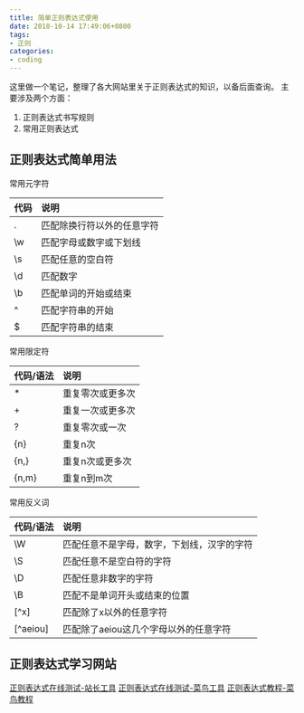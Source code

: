 ```yaml
---
title: 简单正则表达式使用
date: 2018-10-14 17:49:06+0800
tags:
- 正则
categories:
- coding
---
```


这里做一个笔记，整理了各大网站里关于正则表达式的知识，以备后面查询。
主要涉及两个方面：

1. 正则表达式书写规则
2. 常用正则表达式
<!--more-->

## 正则表达式简单用法

常用元字符

 |  代码  |  说明
 | :- | :-
 | . | 匹配除换行符以外的任意字符
 | \\w | 匹配字母或数字或下划线
 | \\s | 匹配任意的空白符
 | \\d | 匹配数字
 | \\b | 匹配单词的开始或结束
 | ^ | 匹配字符串的开始
 | $ | 匹配字符串的结束

常用限定符

 | 代码/语法 | 说明
 | :- | :-
 | * | 重复零次或更多次
 | + | 重复一次或更多次
 | ? | 重复零次或一次
 | {n} | 重复n次
 | {n,} | 重复n次或更多次
 | {n,m} | 重复n到m次

常用反义词

 | 代码/语法 | 说明
 | :- | :-
 | \\W | 匹配任意不是字母，数字，下划线，汉字的字符
 | \\S | 匹配任意不是空白符的字符
 | \\D | 匹配任意非数字的字符
 | \\B | 匹配不是单词开头或结束的位置
 | \[^x\] | 匹配除了x以外的任意字符
 | \[^aeiou\] | 匹配除了aeiou这几个字母以外的任意字符

<!-- 
## 常用正则表达式

<div>
		<h2>一、校验数字的表达式</h2>
<ul>
<li>数字：<strong>^[0-9]*$</strong></li>
<li> n位的数字：<strong>^\d{n}$</strong></li>
<li> 至少n位的数字<strong>：^\d{n,}$</strong></li>
<li> m-n位的数字：<strong>^\d{m,n}$</strong></li>
<li> 零和非零开头的数字：<strong>^(0 | [1-9][0-9]*)$</strong></li>
<li> 非零开头的最多带两位小数的数字：<strong>^([1-9][0-9]*)+(\.[0-9]{1,2})?$</strong></li>
<li> 带1-2位小数的正数或负数：<strong>^(\-)?\d+(\.\d{1,2})$</strong></li>
<li> 正数、负数、和小数：<strong>^(\- | \+)?\d+(\.\d+)?$</strong></li>
<li> 有两位小数的正实数：<strong>^[0-9]+(\.[0-9]{2})?$</strong></li>
<li> 有1~3位小数的正实数：<strong>^[0-9]+(\.[0-9]{1,3})?$</strong></li>
<li> 非零的正整数：<strong>^[1-9]\d*$ 或 ^([1-9][0-9]*){1,3}$ 或 ^\+?[1-9][0-9]*$</strong></li>
<li> 非零的负整数：<strong>^\-[1-9][]0-9"*$ 或 ^-[1-9]\d*$</strong></li>
<li> 非负整数：<strong>^\d+$ 或 ^[1-9]\d* | 0$</strong></li>
<li> 非正整数：<strong>^-[1-9]\d* | 0$ 或 ^((-\d+) | (0+))$</strong></li>
<li> 非负浮点数：<strong>^\d+(\.\d+)?$ 或 ^[1-9]\d*\.\d* | 0\.\d*[1-9]\d* | 0?\.0+ | 0$</strong></li>
<li> 非正浮点数：<strong>^((-\d+(\.\d+)?) | (0+(\.0+)?))$ 或 ^(-([1-9]\d*\.\d* | 0\.\d*[1-9]\d*)) | 0?\.0+ | 0$</strong></li>
<li> 正浮点数：<strong>^[1-9]\d*\.\d* | 0\.\d*[1-9]\d*$ 或 ^(([0-9]+\.[0-9]*[1-9][0-9]*) | ([0-9]*[1-9][0-9]*\.[0-9]+) | ([0-9]*[1-9][0-9]*))$</strong></li>
<li> 负浮点数：<strong>^-([1-9]\d*\.\d* | 0\.\d*[1-9]\d*)$ 或 ^(-(([0-9]+\.[0-9]*[1-9][0-9]*) | ([0-9]*[1-9][0-9]*\.[0-9]+) | ([0-9]*[1-9][0-9]*)))$</strong></li>
<li> 浮点数：<strong>^(-?\d+)(\.\d+)?$ 或 ^-?([1-9]\d*\.\d* | 0\.\d*[1-9]\d* | 0?\.0+ | 0)$</strong></li></ul>

<hr>
<h2>二、校验字符的表达式</h2>
<ul>
<li>汉字：<strong>^[\u4e00-\u9fa5]{0,}$</strong></li>
<li>英文和数字：<strong>^[A-Za-z0-9]+$ 或 ^[A-Za-z0-9]{4,40}$</strong></li>
<li>长度为3-20的所有字符：<strong>^.{3,20}$</strong></li>
<li>由26个英文字母组成的字符串：<strong>^[A-Za-z]+$</strong></li>
<li>由26个大写英文字母组成的字符串：<strong>^[A-Z]+$</strong></li>
<li>由26个小写英文字母组成的字符串：<strong>^[a-z]+$</strong></li>
<li>由数字和26个英文字母组成的字符串：<strong>^[A-Za-z0-9]+$</strong></li>
<li>由数字、26个英文字母或者下划线组成的字符串：<strong>^\w+$ 或 ^\w{3,20}$</strong></li>
<li>中文、英文、数字包括下划线：<strong>^[\u4E00-\u9FA5A-Za-z0-9_]+$</strong></li>
<li>中文、英文、数字但不包括下划线等符号：<strong>^[\u4E00-\u9FA5A-Za-z0-9]+$ 或 ^[\u4E00-\u9FA5A-Za-z0-9]{2,20}$</strong></li>
<li>可以输入含有^%&',;=?$\"等字符：<strong>[^%&',;=?$\x22]+</strong></li>
<li>禁止输入含有~的字符：<strong>[^~\x22]+</strong></li></ul>

<hr>
<h2>三、特殊需求表达式</h2>
<ul>
<li>Email地址：<strong>^\w+([-+.]\w+)*@\w+([-.]\w+)*\.\w+([-.]\w+)*$</strong></li>
<li>域名：<strong>[a-zA-Z0-9][-a-zA-Z0-9]{0,62}(/.[a-zA-Z0-9][-a-zA-Z0-9]{0,62})+/.?</strong></li>
<li>InternetURL：<strong>[a-zA-z]+://[^\s]* 或 ^http://([\w-]+\.)+[\w-]+(/[\w-./?%&=]*)?$</strong></li>
<li>手机号码：<strong>^(13[0-9] | 14[5 | 7] | 15[0 | 1 | 2 | 3 | 5 | 6 | 7 | 8 | 9] | 18[0 | 1 | 2 | 3 | 5 | 6 | 7 | 8 | 9])\d{8}$</strong></li>
<li>电话号码("XXX-XXXXXXX"、"XXXX-XXXXXXXX"、"XXX-XXXXXXX"、"XXX-XXXXXXXX"、"XXXXXXX"和"XXXXXXXX)：<strong>^(\(\d{3,4}-) | \d{3.4}-)?\d{7,8}$ </strong></li>
<li>国内电话号码(0511-4405222、021-87888822)：<strong>\d{3}-\d{8} | \d{4}-\d{7}</strong></li>
<li>电话号码正则表达式（支持手机号码，3-4位区号，7-8位直播号码，1－4位分机号）: <strong>((\d{11}) | ^((\d{7,8}) | (\d{4} | \d{3})-(\d{7,8}) | (\d{4} | \d{3})-(\d{7,8})-(\d{4} | \d{3} | \d{2} | \d{1}) | (\d{7,8})-(\d{4} | \d{3} | \d{2} | \d{1}))$)</strong></li>
<li>身份证号(15位、18位数字)，最后一位是校验位，可能为数字或字符X：<strong>(^\d{15}$) | (^\d{18}$) | (^\d{17}(\d | X | x)$)</strong></li>
<li>帐号是否合法(字母开头，允许5-16字节，允许字母数字下划线)：<strong>^[a-zA-Z][a-zA-Z0-9_]{4,15}$</strong></li>
<li>密码(以字母开头，长度在6~18之间，只能包含字母、数字和下划线)：<strong>^[a-zA-Z]\w{5,17}$</strong></li>
<li>强密码(必须包含大小写字母和数字的组合，不能使用特殊字符，长度在 8-10 之间)：<strong>^(?=.*\d)(?=.*[a-z])(?=.*[A-Z])[a-zA-Z0-9]{8,10}$  </strong></li>
<li>强密码(必须包含大小写字母和数字的组合，可以使用特殊字符，长度在8-10之间)：<strong>^(?=.*\d)(?=.*[a-z])(?=.*[A-Z]).{8,10}$  </strong></li>
<li>日期格式：<strong>^\d{4}-\d{1,2}-\d{1,2}</strong></li>
<li>一年的12个月(01～09和1～12)：<strong>^(0?[1-9] | 1[0-2])$</strong></li>
<li>一个月的31天(01～09和1～31)：<strong>^((0?[1-9]) | ((1 | 2)[0-9]) | 30 | 31)$ </strong></li>
<li>钱的输入格式：<ol>
<li>    有四种钱的表示形式我们可以接受:"10000.00" 和 "10,000.00", 和没有 "分" 的 "10000" 和 "10,000"：<strong>^[1-9][0-9]*$ </strong></li>
<li>    这表示任意一个不以0开头的数字,但是,这也意味着一个字符"0"不通过,所以我们采用下面的形式：<strong>^(0 | [1-9][0-9]*)$ </strong></li>
<li>    一个0或者一个不以0开头的数字.我们还可以允许开头有一个负号：<strong>^(0 | -?[1-9][0-9]*)$ </strong></li>
<li>    这表示一个0或者一个可能为负的开头不为0的数字.让用户以0开头好了.把负号的也去掉,因为钱总不能是负的吧。下面我们要加的是说明可能的小数部分：<strong>^[0-9]+(.[0-9]+)?$ </strong></li>
<li>    必须说明的是,小数点后面至少应该有1位数,所以"10."是不通过的,但是 "10" 和 "10.2" 是通过的：<strong>^[0-9]+(.[0-9]{2})?$ </strong></li>
<li>    这样我们规定小数点后面必须有两位,如果你认为太苛刻了,可以这样：<strong>^[0-9]+(.[0-9]{1,2})?$ </strong></li>
<li>    这样就允许用户只写一位小数.下面我们该考虑数字中的逗号了,我们可以这样：<strong>^[0-9]{1,3}(,[0-9]{3})*(.[0-9]{1,2})?$ </strong></li>
<li>    1到3个数字,后面跟着任意个 逗号+3个数字,逗号成为可选,而不是必须：<strong>^([0-9]+ | [0-9]{1,3}(,[0-9]{3})*)(.[0-9]{1,2})?$ </strong></li>
<li>    备注：这就是最终结果了,别忘了"+"可以用"*"替代如果你觉得空字符串也可以接受的话(奇怪,为什么?)最后,别忘了在用函数时去掉去掉那个反斜杠,一般的错误都在这里</li></ol></li>
<li>xml文件：<strong>^([a-zA-Z]+-?)+[a-zA-Z0-9]+\\.[x | X][m | M][l | L]$</strong></li>
<li>中文字符的正则表达式：<strong>[\u4e00-\u9fa5]</strong></li>
<li>双字节字符：<strong>[^\x00-\xff]    (包括汉字在内，可以用来计算字符串的长度(一个双字节字符长度计2，ASCII字符计1))</strong></li>
<li>空白行的正则表达式：<strong>\n\s*\r    (可以用来删除空白行)</strong></li>
<li>HTML标记的正则表达式：<strong><(\S*?)[^>]*>.*?</\1> | <.*? />    (首尾空白字符的正则表达式：^\s* | \s*$或(^\s*) | (\s*$)    (可以用来删除行首行尾的空白字符(包括空格、制表符、换页符等等)，非常有用的表达式)</strong></li>
<li>腾讯QQ号：<strong>[1-9][0-9]{4,}    (腾讯QQ号从10000开始)</strong></li>
<li>中国邮政编码：<strong>[1-9]\d{5}(?!\d)    (中国邮政编码为6位数字)</strong></li>
<li>IP地址：<strong>((?:(?:25[0-5] | 2[0-4]\\d | [01]?\\d?\\d)\\.){3}(?:25[0-5] | 2[0-4]\\d | [01]?\\d?\\d)) </strong></li></ul>
</div>-->

## 正则表达式学习网站

[正则表达式在线测试-站长工具](http://tool.chinaz.com/regex/)
[正则表达式在线测试-菜鸟工具](https://c.runoob.com/front-end/854)
[正则表达式教程-菜鸟教程](http://www.runoob.com/regexp/regexp-syntax.html)

